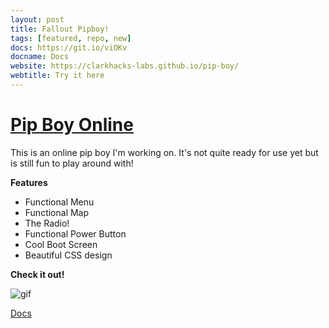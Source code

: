 ```yaml
---
layout: post
title: Fallout Pipboy!
tags: [featured, repo, new]
docs: https://git.io/viOKv
docname: Docs
website: https://clarkhacks-labs.github.io/pip-boy/
webtitle: Try it here
---
```

# [Pip Boy Online](https://github.com/clarkhacks-labs/pip-boy)

This is an online pip boy I'm working on. It's not quite ready for use yet but is still fun to play around with!

__Features__

* Functional Menu
* Functional Map
* The Radio!
* Functional Power Button
* Cool Boot Screen
* Beautiful CSS design
<!-- more -->
__Check it out!__


![gif](https://clarkhacks-labs.github.io/pip-boy/img/demo.gif)

[Docs](https://github.com/clarkhacks-labs/pip-boy/blob/master/docs.md)
